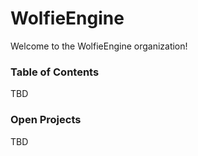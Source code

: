 # WolfieEngine
Welcome to the WolfieEngine organization! 

### Table of Contents
TBD

### Open Projects
TBD


